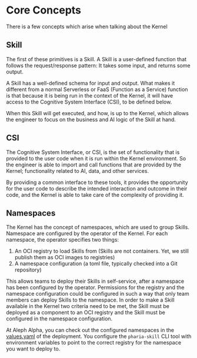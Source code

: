 # Core Concepts

There is a few concepts which arise when talking about the Kernel

## Skill

The first of these primitives is a Skill. A Skill is a user-defined function that follows the request/response pattern: It takes some input, and returns some output.

A Skill has a well-defined schema for input and output. What makes it different from a normal Serverless or FaaS (Function as a Service) function is that because it is being run in the context of the Kernel, it will have access to the Cognitive System Interface (CSI), to be defined below.

When this Skill will get executed, and how, is up to the Kernel, which allows the engineer to focus on the business and AI logic of the Skill at hand.

## CSI

The Cognitive System Interface, or CSI, is the set of functionality that is provided to the user code when it is run within the Kernel environment.
So the engineer is able to import and call functions that are provided by the Kernel; functionality related to AI, data, and other services.

By providing a common interface to these tools, it provides the opportunity for the user code to describe the intended interaction and outcome in their code, and the Kernel is able to take care of the complexity of providing it.

## Namespaces

The Kernel has the concept of namespaces, which are used to group Skills. Namespace are configured by the operator of the Kernel.
For each namespace, the operator specifies two things:

1. An OCI registry to load Skills from (Skills are not containers. Yet, we still publish them as OCI images to registries)
2. A namespace configuration (a toml file, typically checked into a Git repository)

This allows teams to deploy their Skills in self-service, after a namespace has been configured by the operator.
Permissions for the registry and the namespace configuration could be configured in such a way that only team members can deploy Skills to the namespace.
In order to make a Skill available in the Kernel two criteria need to be met, the Skill must be deployed as a component to an OCI registry and the Skill must be configured in the namespace configuration.

At Aleph Alpha, you can check out the configured namespaces in the [values.yaml](https://gitlab.aleph-alpha.de/product/p-prod-deployment/-/blob/main/applications/pharia-ai/values.yaml?ref_type=heads#L813) of the deployment. You configure the `pharia-skill` CLI tool with environment variables to point to the correct registry for the namespace you want to deploy to.
